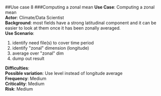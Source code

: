 ##Use case 8
###Computing a zonal mean
**Use Case**: Computing a zonal mean    
**Actor**: Climate/Data Scientist    
**Background**: most fields have a strong latitudinal component and it can be easier to look at them once it has been zonally averaged.    
**Use Scenario**: 

1. identify need file(s) to cover time period
2. identify "zonal" dimension (longitude)
3. average over "zonal" dim
4. dump out result

**Difficulties**:     
**Possible variation**: Use level instead of longitude average    
**Frequency**: Medium    
**Criticality**: Medium    
**Risk**: Medium    
